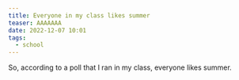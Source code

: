 ```yaml
---
title: Everyone in my class likes summer
teaser: AAAAAAA
date: 2022-12-07 10:01
tags:
  - school
---
```

So, according to a poll that I ran in my class, everyone likes summer.